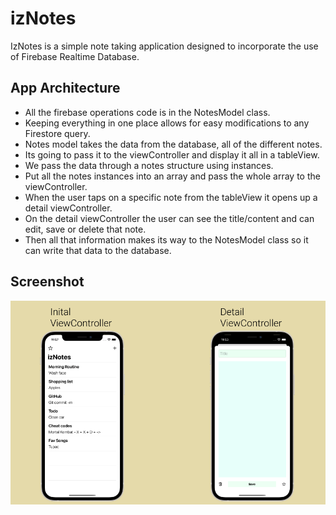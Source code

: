 # izNotes

IzNotes is a simple note taking application designed to incorporate the use of Firebase Realtime Database.

## App Architecture

- All the firebase operations code is in the NotesModel class.
- Keeping everything in one place allows for easy modifications to any Firestore query.
- Notes model takes the data from the database, all of the different notes.
- Its going to pass it to the viewController and display it all in a tableView.
- We pass the data through a notes structure using instances.  
- Put all the notes instances into an array and pass the whole array to the viewController.
- When the user taps on a specific note from the tableView it opens up a detail viewController.
- On the detail viewController the user can see the title/content and can edit, save or delete that note. 
- Then all that information makes its way to the NotesModel class so it can write that data to the database.

## Screenshot

![](ccc.png)





